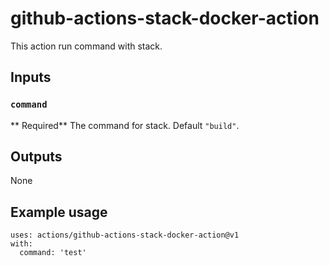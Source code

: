 # github-actions-stack-docker-action

This action run command with stack.

## Inputs

### `command`

** Required** The command for stack. Default `"build"`.

## Outputs

None

## Example usage
```
uses: actions/github-actions-stack-docker-action@v1
with:
  command: 'test'
```
